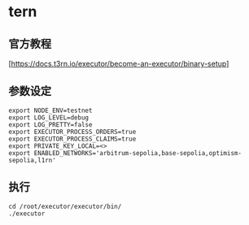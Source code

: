 # tern
## 官方教程
[https://docs.t3rn.io/executor/become-an-executor/binary-setup]
## 参数设定
```
export NODE_ENV=testnet
export LOG_LEVEL=debug
export LOG_PRETTY=false
export EXECUTOR_PROCESS_ORDERS=true
export EXECUTOR_PROCESS_CLAIMS=true
export PRIVATE_KEY_LOCAL=<>
export ENABLED_NETWORKS='arbitrum-sepolia,base-sepolia,optimism-sepolia,l1rn'
```
## 执行
```
cd /root/executor/executor/bin/
./executor
```

